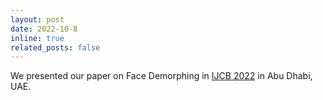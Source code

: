 ```yaml
---
layout: post
date: 2022-10-8
inline: true
related_posts: false
---
```


We presented our paper on Face Demorphing in [IJCB 2022](https://ijcb2022.vfairs.com/) in Abu Dhabi, UAE.
